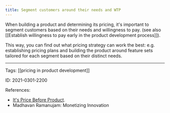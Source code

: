 ```yaml
---
title: Segment customers around their needs and WTP
---
```


When building a product and determining its pricing, it's important to segment customers based on their needs and willingness to pay. (see also [[Establish willingness to pay early in the product development process]]).

This way, you can find out what pricing strategy can work the best: e.g. establishing pricing plans and building the product around feature sets tailored for each segment based on their distinct needs.

---

Tags: [[pricing in product development]]

ID: 2021-0301-2200

References:
- [It's Price Before Product](https://review.firstround.com/its-price-before-product-period).
- Madhavan Ramanujam: Monetizing Innovation